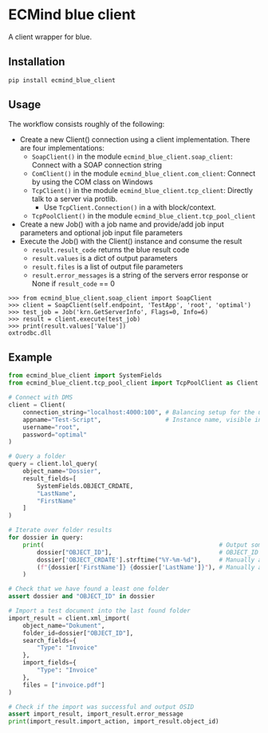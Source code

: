 # ECMind blue client

A client wrapper for blue.

## Installation

`pip install ecmind_blue_client`

## Usage

The workflow consists roughly of the following:

- Create a new Client() connection using a client implementation. There are four implementations:
    - `SoapClient()` in the module `ecmind_blue_client.soap_client`: Connect with a SOAP connection string
    - `ComClient()` in the module `ecmind_blue_client.com_client`: Connect by using the COM class on Windows
    - `TcpClient()` in the module `ecmind_blue_client.tcp_client`: Directly talk to a server via protlib.
       - Use `TcpClient.Connection()` in a with block/context.
    - `TcpPoolClient()` in the module `ecmind_blue_client.tcp_pool_client`
- Create a new Job() with a job name and provide/add job input parameters and optional job input file parameters
- Execute the Job() with the Client() instance and consume the result 
   - `result.result_code` returns the blue result code
   - `result.values` is a dict of output parameters
   - `result.files` is a list of output file parameters
   - `result.error_messages` is a string of the servers error response or None if `result_code` == 0

```
>>> from ecmind_blue_client.soap_client import SoapClient
>>> client = SoapClient(self.endpoint, 'TestApp', 'root', 'optimal')
>>> test_job = Job('krn.GetServerInfo', Flags=0, Info=6)
>>> result = client.execute(test_job)
>>> print(result.values['Value'])
oxtrodbc.dll
```

## Example

```python
from ecmind_blue_client import SystemFields
from ecmind_blue_client.tcp_pool_client import TcpPoolClient as Client

# Connect with DMS
client = Client(
    connection_string="localhost:4000:100", # Balancing setup for the used Client class `TcpPoolClient`
    appname="Test-Script",                  # Instance name, visible in the enterprise manager
    username="root",
    password="optimal"
)

# Query a folder
query = client.lol_query(
    object_name="Dossier",
    result_fields=[
        SystemFields.OBJECT_CRDATE, 
        "LastName", 
        "FirstName"
    ]
)

# Iterate over folder results
for dossier in query:
    print(                                                 # Output some infos
        dossier["OBJECT_ID"],                              # OBJECT_ID is added per defaults
        dossier['OBJECT_CRDATE'].strftime("%Y-%m-%d"),     # Manually added system field from line 16
        (f"{dossier['FirstName']} {dossier['LastName']}"), # Manually added objdef fields from line 17 & 18
    )

# Check that we have found a least one folder
assert dossier and "OBJECT_ID" in dossier

# Import a test document into the last found folder
import_result = client.xml_import(
    object_name="Dokument", 
    folder_id=dossier["OBJECT_ID"], 
    search_fields={
        "Type": "Invoice"
    },
    import_fields={
        "Type": "Invoice"
    },
    files = ["invoice.pdf"]
)

# Check if the import was successful and output OSID
assert import_result, import_result.error_message
print(import_result.import_action, import_result.object_id)
```